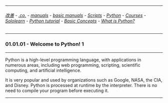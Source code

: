 
---

###### [改善](https://github.com/ttltrk/0C/blob/master/README.MD) - [.co.](https://github.com/ttltrk/PRG/blob/master/CODING.MD) - [manuals](https://github.com/ttltrk/PRG/blob/master/MAN.MD) - [basic manuals](https://github.com/ttltrk/PRG/blob/master/MANUALS.MD) - [Scripts](https://github.com/ttltrk/PRG/blob/master/PY/DOC/SC/SC.MD) - [Python](https://github.com/ttltrk/PRG/blob/master/PY/DOC/OPYM/OPYM.MD) - [Courses](https://github.com/ttltrk/PRG/blob/master/PY/DOC/OPYM/13/COURSES.MD) - [Sololearn](https://github.com/ttltrk/PRG/blob/master/PY/DOC/OPYM/13/05/SOLO.MD) - [Python tutorial](https://github.com/ttltrk/PRG/blob/master/PY/DOC/SOLOLEARN_PY.MD) - [Basic Concepts](https://github.com/ttltrk/PRG/blob/master/PY/DOC/C_SOLO/01/BASIC.MD) - [What is Python?](https://github.com/ttltrk/PRG/blob/master/PY/DOC/C_SOLO/01/0101/0101.MD)

---

### 01.01.01 - Welcome to Python! 1

---

Python is a high-level programming language, with applications in numerous areas, including web programming, scripting, scientific computing, and artificial intelligence.

It is very popular and used by organizations such as Google, NASA, the CIA, and Disney.
Python is processed at runtime by the interpreter. There is no need to compile your program before executing it.

---
